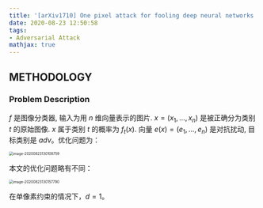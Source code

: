 ```yaml
---
title: '[arXiv1710] One pixel attack for fooling deep neural networks '
date: 2020-08-23 12:50:58
tags:
- Adversarial Attack
mathjax: true
---
```


## METHODOLOGY

### Problem Description

$f$ 是图像分类器, 输入为用 $n$ 维向量表示的图片. $x=(x_1,...,x_n)$ 是被正确分为类别 $t$ 的原始图像. $x$ 属于类别 $t$ 的概率为 $f_t(x)$. 向量 $e(x) =(e_1,...,e_n)$ 是对抗扰动, 目标类别是 $adv$。优化问题为：

<img src="https://i.loli.net/2020/08/23/Fv2SqBQAkrwEHD6.png" alt="image-20200823130108759" style="zoom:50%;" />

本文的优化问题略有不同：

<img src="https://i.loli.net/2020/08/23/HU1Xehkf3TRGjYm.png" alt="image-20200823130157790" style="zoom:50%;" />

在单像素约束的情况下，$d=1$。